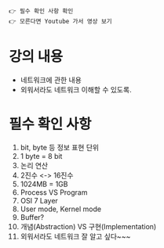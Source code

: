 ```
👉 필수 확인 사항 확인
👉 모른다면 Youtube 가서 영상 보기
```

# 강의 내용
- 네트워크에 관한 내용
- 외워서라도 네트워크 이해할 수 있도록.

# 필수 확인 사항
1. bit, byte 등 정보 표현 단위
2. 1 byte = 8 bit
3. 논리 연산
4. 2진수 <-> 16진수
5. 1024MB = 1GB
6. Process VS Program
7. OSI 7 Layer
8. User mode, Kernel mode
9. Buffer?
10. 개념(Abstraction) VS 구현(Implementation)
11. 외워서라도 네트워크 잘 알고 싶다~~~